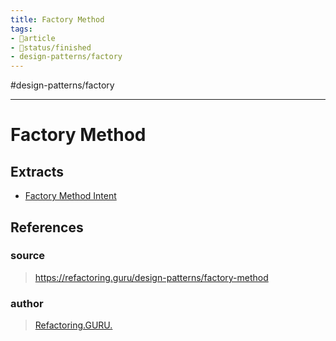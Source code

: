 ```yaml
---
title: Factory Method
tags:
- 📄article
- 🚦status/finished
- design-patterns/factory
---
```


#design-patterns/factory

---

# Factory Method

## Extracts
- [Factory Method Intent](/Extracts/Factory%20Method%20Intent.md)
## References

### source
>  https://refactoring.guru/design-patterns/factory-method
### author
>  [Refactoring.GURU.](/Authors/Refactoring.GURU..md)
